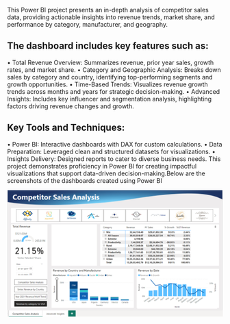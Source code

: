 This Power BI project presents an in-depth analysis of competitor sales data, providing actionable insights into revenue trends, market share, and performance by category, manufacturer, and geography. 
## The dashboard includes key features such as:
•	Total Revenue Overview: Summarizes revenue, prior year sales, growth rates, and market share.
•	Category and Geographic Analysis: Breaks down sales by category and country, identifying top-performing segments and growth opportunities.
•	Time-Based Trends: Visualizes revenue growth trends across months and years for strategic decision-making.
•	Advanced Insights: Includes key influencer and segmentation analysis, highlighting factors driving revenue changes and growth.
## Key Tools and Techniques:
•	Power BI: Interactive dashboards with DAX for custom calculations.
•	Data Preparation: Leveraged clean and structured datasets for visualizations.
•	Insights Delivery: Designed reports to cater to diverse business needs.
This project demonstrates proficiency in Power BI for creating impactful visualizations that support data-driven decision-making.Below are the screenshots of the dashboards created using Power BI

![Competitor Sales Analysis](https://github.com/PrajaktaVinayYadav/Competitor-Sales-Analysis-in-Power-BI/blob/main/Images/Competitor%20Sales%20Analysis.png)

